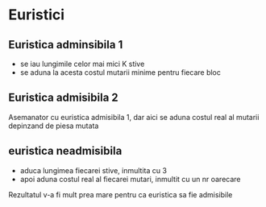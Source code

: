 # Euristici

## Euristica adminsibila 1

* se iau lungimile celor mai mici K stive
* se aduna la acesta costul mutarii minime pentru fiecare bloc

## Euristica admisibila 2

Asemanator cu euristica admisibila 1, dar aici se aduna costul real al mutarii
depinzand de piesa mutata

## euristica neadmisibila

* aduca lungimea fiecarei stive, inmultita cu 3
* apoi aduna costul real al fiecarei mutari, inmultit cu un nr oarecare

Rezultatul v-a fi mult prea mare pentru ca euristica sa fie admisibile
